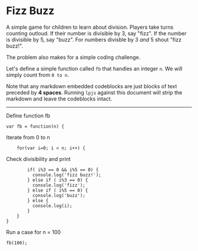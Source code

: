 Fizz Buzz
=========

A simple game for children to learn about division. Players take turns
counting outloud. If their number is divisible by 3, say "fizz". If the
number is divisible by 5, say "buzz". For numbers divisble by 3 *and* 
5 shout "fizz buzz!".

The problem also makes for a simple coding challenge. 

Let's define  a simple function called `fb` that handles an integer
`n`. We will simply count from `0 to n`. 

Note that any markdown embedded codeblocks are just blocks of text 
preceded by **4 spaces**. Running `lpjs` against this document 
will strip the markdown and leave the codeblocks intact.

-------

Define function fb

    var fb = function(n) {

Iterate from 0 to n

        for(var i=0; i < n; i++) {

Check divisibility and print

            if( i%3 == 0 && i%5 == 0) {
              console.log('fizz buzz!');
            } else if ( i%3 == 0) {
              console.log('fizz');
            } else if ( i%5 == 0) {
              console.log('buzz');
            } else {
              console.log(i);
            }
        }
    }        

Run a case for n = 100

    fb(100);
